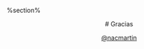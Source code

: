 %section%
<center class="vcenter">
# Gracias

<a href="http://twitter.com/nacmartin">@nacmartin</a>
</center>


